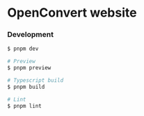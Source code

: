 # OpenConvert website

### Development

```bash
$ pnpm dev
```

```bash
# Preview
$ pnpm preview

# Typescript build
$ pnpm build

# Lint
$ pnpm lint
```